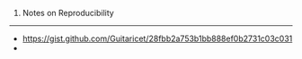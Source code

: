 1. Notes on Reproducibility
-------------------------------
* https://gist.github.com/Guitaricet/28fbb2a753b1bb888ef0b2731c03c031
* 